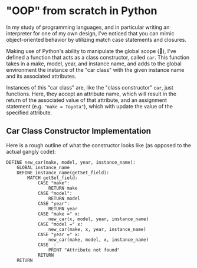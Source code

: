 # "OOP" from scratch in Python

In my study of programming languages, and in particular writing an interpreter
for one of my own design, I've noticed that you can mimic object-oriented
behavior by utilizing match case statements and closures.

Making use of Python's
ability to manipulate the global scope (👻), I've defined a function that acts
as a class constructor, called `car`. This function takes in a make, model, year, and instance name, and adds to the global environment the instance of the "car class" with the given instance name and its associated attributes.

Instances of this "car class" are, like the "class constructor" `car`, just functions. Here, they accept an attribute name, which will result in the return of the associated value of that attribute, and an assignment statement (e.g. `"make = Toyota"`), which with update the value of the specified attribute.

## Car Class Constructor Implementation

Here is a rough outline of what the constructor looks like (as opposed to the actual gangly code):

```
DEFINE new_car(make, model, year, instance_name):
    GLOBAL instance_name
    DEFINE instance_name(getSet_field):
        MATCH getSet_field:
            CASE "make":
                RETURN make
            CASE "model":
                RETURN model
            CASE "year":
                RETURN year
            CASE "make =" x:
                new_car(x, model, year, instance_name)
            CASE "model =" x:
                new_car(make, x, year, instance_name)
            CASE "year =" x:
                new_car(make, model, x, instance_name)
            CASE _:
                PRINT "Attribute not found"
            RETURN
    RETURN
```